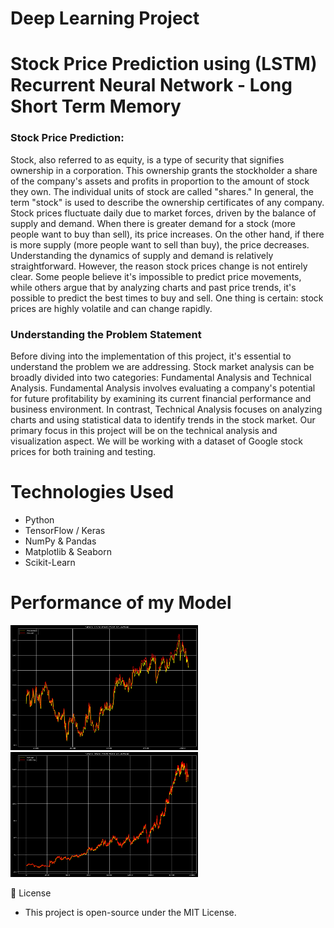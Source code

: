 # Deep Learning Project
# Stock Price Prediction using (LSTM) Recurrent Neural Network - Long Short Term Memory

### Stock Price Prediction:
Stock, also referred to as equity, is a type of security that signifies ownership in a corporation. This ownership grants the stockholder a share of the company's assets and profits in proportion to the amount of stock they own. The individual units of stock are called "shares." In general, the term "stock" is used to describe the ownership certificates of any company. Stock prices fluctuate daily due to market forces, driven by the balance of supply and demand. When there is greater demand for a stock (more people want to buy than sell), its price increases. On the other hand, if there is more supply (more people want to sell than buy), the price decreases. Understanding the dynamics of supply and demand is relatively straightforward. However, the reason stock prices change is not entirely clear. Some people believe it's impossible to predict price movements, while others argue that by analyzing charts and past price trends, it's possible to predict the best times to buy and sell. One thing is certain: stock prices are highly volatile and can change rapidly.

### Understanding the Problem Statement
Before diving into the implementation of this project, it's essential to understand the problem we are addressing. Stock market analysis can be broadly divided into two categories: Fundamental Analysis and Technical Analysis. Fundamental Analysis involves evaluating a company's potential for future profitability by examining its current financial performance and business environment. In contrast, Technical Analysis focuses on analyzing charts and using statistical data to identify trends in the stock market. Our primary focus in this project will be on the technical analysis and visualization aspect. We will be working with a dataset of Google stock prices for both training and testing.

# Technologies Used
- Python
- TensorFlow / Keras
- NumPy & Pandas
- Matplotlib & Seaborn
- Scikit-Learn

# Performance of my Model
<div style="disply:flex">
  <img src="test.png" alt="Test Observations" width="300" height="200">
  <img src="train.png" alt="Test Observations" width="300" height="200">
</div>


📜 License <br/>
- This project is open-source under the MIT License.
